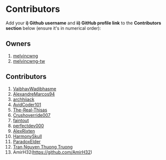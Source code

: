 # Contributors

Add your **i) Github username** and **ii) GitHub profile link** to the **Contributors section** below (ensure it's in numerical order):

## Owners
1. [melvincwng](https://github.com/melvincwng)
2. [melvincwng-tw](https://github.com/melvincwng-tw)

## Contributors
1. [VaibhavWadibhasme](https://github.com/VaibhavWadibhasme)
2. [AlexandreMarcos94](https://github.com/AlexandreMarcos94)
3. [archhijack](https://github.com/archhijack)
4. [AvidCoder101](https://github.com/AvidCoder101) 
5. [The-Real-Thisas](https://github.com/The-Real-Thisas)
6. [Crushoverride007](https://github.com/Crushoverride007)
7. [faintout](https://github.com/faintout)
8. [perfectdev000](https://github.com/perfectdev000)
9. [AlexRixten](https://github.com/AlexRixten)
10. [HarmonySkull](https://github.com/HarmonySkull)
11. [ParadoxElder](https://github.com/ParadoxElder)
12. [Tran Nguyen Thuong Truong](https://github.com/thuongtruong1009)
13. AmirH32(https://github.com/AmirH32)
